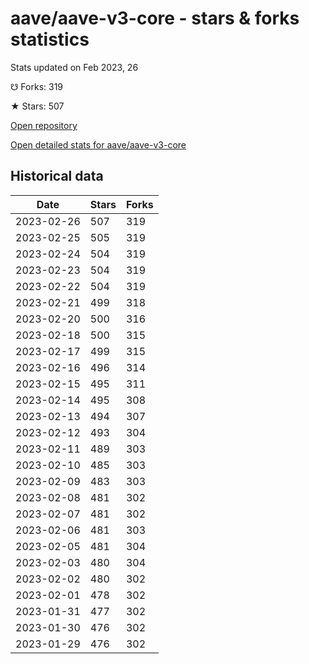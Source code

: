 # aave/aave-v3-core - stars & forks statistics

Stats updated on Feb 2023, 26

☋ Forks: 319

★ Stars: 507

[Open repository](https://github.com/aave/aave-v3-core)

[Open detailed stats for aave/aave-v3-core](https://reviewgithub.com/rep/aave/aave-v3-core)

## Historical data
| Date | Stars | Forks |
|------|-------|-------|
| 2023-02-26 | 507 | 319 | 
| 2023-02-25 | 505 | 319 | 
| 2023-02-24 | 504 | 319 | 
| 2023-02-23 | 504 | 319 | 
| 2023-02-22 | 504 | 319 | 
| 2023-02-21 | 499 | 318 | 
| 2023-02-20 | 500 | 316 | 
| 2023-02-18 | 500 | 315 | 
| 2023-02-17 | 499 | 315 | 
| 2023-02-16 | 496 | 314 | 
| 2023-02-15 | 495 | 311 | 
| 2023-02-14 | 495 | 308 | 
| 2023-02-13 | 494 | 307 | 
| 2023-02-12 | 493 | 304 | 
| 2023-02-11 | 489 | 303 | 
| 2023-02-10 | 485 | 303 | 
| 2023-02-09 | 483 | 303 | 
| 2023-02-08 | 481 | 302 | 
| 2023-02-07 | 481 | 302 | 
| 2023-02-06 | 481 | 303 | 
| 2023-02-05 | 481 | 304 | 
| 2023-02-03 | 480 | 304 | 
| 2023-02-02 | 480 | 302 | 
| 2023-02-01 | 478 | 302 | 
| 2023-01-31 | 477 | 302 | 
| 2023-01-30 | 476 | 302 | 
| 2023-01-29 | 476 | 302 | 

